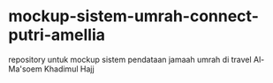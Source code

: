 # mockup-sistem-umrah-connect-putri-amellia
repository untuk mockup sistem pendataan jamaah umrah di travel Al-Ma'soem Khadimul Hajj
